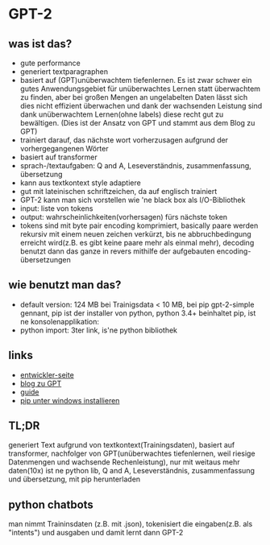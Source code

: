 # GPT-2

## was ist das?

- gute performance
- generiert textparagraphen
- basiert auf (GPT)unüberwachtem tiefenlernen. Es ist zwar schwer ein gutes Anwendungsgebiet für
  unüberwachtes Lernen statt überwachtem zu finden, aber bei großen Mengen an ungelabelten Daten
  lässt sich dies nicht effizient überwachen und dank der wachsenden Leistung sind dank
  unüberwachtem Lernen(ohne labels) diese recht gut zu bewältigen. (Dies ist der Ansatz von GPT
  und stammt aus dem Blog zu GPT)
- trainiert darauf, das nächste wort vorherzusagen aufgrund der vorhergegangenen Wörter
- basiert auf transformer
- sprach-/textaufgaben: Q and A, Leseverständnis, zusammenfassung, übersetzung
- kann aus textkontext style adaptiere
- gut mit lateinischen schriftzeichen, da auf englisch trainiert
- GPT-2 kann man sich vorstellen wie 'ne black box als I/O-Bibliothek
- input: liste von tokens
- output: wahrscheinlichkeiten(vorhersagen) fürs nächste token
- tokens sind mit byte pair encoding komprimiert, basically paare werden rekursiv
  mit einem neuen zeichen verkürzt, bis ne abbruchbedingung erreicht wird(z.B.
  es gibt keine paare mehr als einmal mehr), decoding benutzt dann das ganze in
  revers mithilfe der aufgebauten encoding-übersetzungen

## wie benutzt man das?

- default version: 124 MB bei Trainigsdata < 10 MB, bei pip gpt-2-simple gennant,
  pip ist der installer von python, python 3.4+ beinhaltet pip, ist ne konsolenapplikation:
- python import: 3ter link, is'ne python bibliothek

## links

- [entwickler-seite](https://openai.com/about/)
- [blog zu GPT](https://openai.com/blog/language-unsupervised/)
- [guide](https://minimaxir.com/2019/09/howto-gpt2/)
- [pip unter windows installieren](https://dev.scoutman.at/2014/04/python-pip-unter-windows-installieren/)

## TL;DR

generiert Text aufgrund von textkontext(Trainingsdaten), basiert auf transformer,
nachfolger von GPT(unüberwachtes tiefenlernen, weil riesige Datenmengen und wachsende Rechenleistung), 
nur mit weitaus mehr daten(10x) ist ne python lib, Q and A,
Leseverständnis, zusammenfassung und übersetzung, mit pip herunterladen

## python chatbots

man nimmt Traininsdaten (z.B. mit .json), tokenisiert die eingaben(z.B. als "intents") und ausgaben
und damit lernt dann GPT-2
